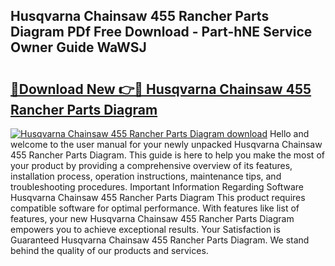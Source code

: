 ## Husqvarna Chainsaw 455 Rancher Parts Diagram PDf Free Download - Part-hNE Service Owner Guide WaWSJ

# <h2><a href="http://dfsajru.blite.top/?on=Husqvarna+Chainsaw+455+Rancher+Parts+Diagram">🔗Download New 👉🔴 Husqvarna Chainsaw 455 Rancher Parts Diagram</a></h2>

[![Husqvarna Chainsaw 455 Rancher Parts Diagram download](https://i.imgur.com/lujVjoI.png)](http://dfsajru.blite.top/?on=Husqvarna+Chainsaw+455+Rancher+Parts+Diagram)
Hello and welcome to the user manual for your newly unpacked Husqvarna Chainsaw 455 Rancher Parts Diagram. This guide is here to help you make the most of your product by providing a comprehensive overview of its features, installation process, operation instructions, maintenance tips, and troubleshooting procedures. Important Information Regarding Software Husqvarna Chainsaw 455 Rancher Parts Diagram This product requires compatible software for optimal performance. With features like list of features, your new Husqvarna Chainsaw 455 Rancher Parts Diagram empowers you to achieve exceptional results. Your Satisfaction is Guaranteed Husqvarna Chainsaw 455 Rancher Parts Diagram. We stand behind the quality of our products and services.
